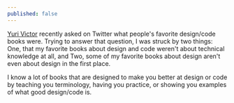 ```yaml
---
published: false
---
```


[Yuri Victor](https://twitter.com/yurivictor/status/535540725019344896) recently asked on Twitter what people's favorite design/code books were. Trying to answer that question, I was struck by two things: One, that my favorite books about design and code weren't about technical knowledge at all, and Two, some of my favorite books about design aren't even about design in the first place.

I know a lot of books that are designed to make you better at design or code by teaching you terminology, having you practice, or showing you examples of what good design/code is. 

